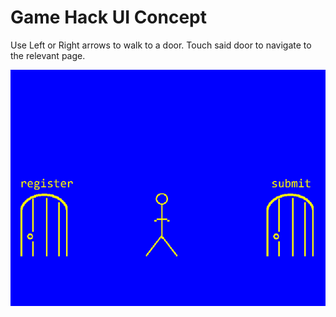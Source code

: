 # Game Hack UI Concept

Use Left or Right arrows to walk to a door. Touch said door to navigate to the relevant page.

![screenshot](screenshot.png)